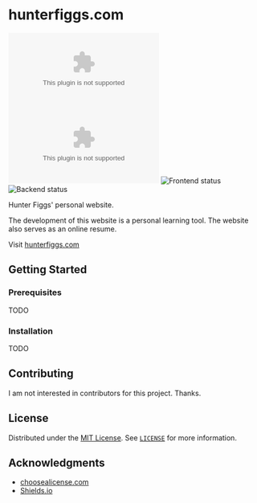 # hunterfiggs.com
![GitHub release (latest by date)](https://img.shields.io/github/v/release/hfiggs/hunterfiggs.com)
![GitHub license](https://img.shields.io/github/license/hfiggs/hunterfiggs.com)
![Frontend status](https://img.shields.io/website?label=frontend&url=https%3A%2F%2Fwww.hunterfiggs.com%2F)
![Backend status](https://img.shields.io/website?label=backend&url=https%3A%2F%2Fapi.hunterfiggs.com%2F)

Hunter Figgs' personal website.

The development of this website is a personal learning tool. The website also serves as an online resume.

Visit [hunterfiggs.com](https://www.hunterfiggs.com)

## Getting Started

### Prerequisites
TODO

### Installation
TODO

## Contributing
I am not interested in contributors for this project. Thanks.

## License
Distributed under the [MIT License](https://choosealicense.com/licenses/mit/). See [`LICENSE`](https://github.com/hfiggs/hunterfiggs.com/blob/main/LICENSE) for more information.

## Acknowledgments
* [choosealicense.com](https://choosealicense.com)
* [Shields.io](https://shields.io)
